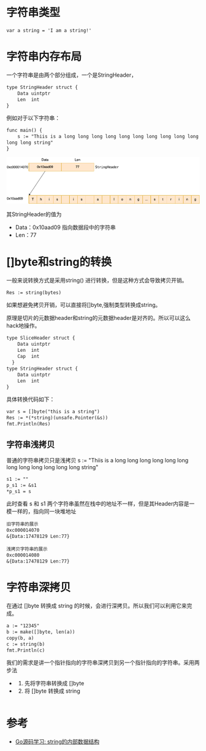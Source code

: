 # 字符串类型
`var a string = 'I am a string!'`


# 字符串内存布局

一个字符串是由两个部分组成，一个是StringHeader，

```
type StringHeader struct {
	Data uintptr
	Len  int
}
```

例如对于以下字符串：

```
func main() {
	s := "Thiis is a long long long long long long long long long long long long string"
}
```

![](string.png)

其StringHeader的值为
- Data：0x10aad09   指向数据段中的字符串
- Len：77


# []byte和string的转换
一般来说转换方式是采用string() 进行转换，但是这种方式会导致拷贝开销。
```
Res := string(bytes)
```

如果想避免拷贝开销，可以直接将[]byte,强制类型转换成string。

原理是切片的元数据header和string的元数据header是对齐的。所以可以这么hack地操作。

```
type SliceHeader struct {
	Data uintptr
	Len  int
	Cap  int
  }
type StringHeader struct {
	Data uintptr
	Len  int
}
```

具体转换代码如下：

```
var s = []byte("this is a string")
Res := *(*string)(unsafe.Pointer(&s))
fmt.Println(Res)
```

## 字符串浅拷贝

普通的字符串拷贝只是浅拷贝
s := "Thiis is a long long long long long long long long long long long long string"

```
s1 := ""
p_s1 := &s1
*p_s1 = s
```

此时查看 s 和 s1 两个字符串虽然在栈中的地址不一样，但是其Header内容是一模一样的，指向同一块堆地址
```
旧字符串的展示
0xc000014070
&{Data:17478129 Len:77}

浅拷贝字符串的展示
0xc000014080
&{Data:17478129 Len:77}
```

# 字符串深拷贝
在通过 []byte 转换成 string 的时候，会进行深拷贝。所以我们可以利用它来完成。

```
a := "12345"
b := make([]byte, len(a))
copy(b, a)
c := string(b)
fmt.Println(c)
```

我们的需求是讲一个指针指向的字符串深拷贝到另一个指针指向的字符串。采用两步法
- 1. 先将字符串转换成 []byte
- 2. 将 []byte 转换成 string

```

```


# 参考
- [Go源码学习: string的内部数据结构](https://blog.frognew.com/2021/11/read-go-sources-string.html)
